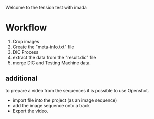 Welcome to the tension test with imada


# Workflow

1. Crop images
2. Create the "meta-info.txt" file
3. DIC Process 
4. extract the data from the "result.dic" file
5. merge DIC and Testing Machine data. 


## additional 

to prepare a video from the sequences it is possible to use Openshot. 
- import file into the project (as an image sequence)
- add the image sequence onto a track
- Export the video. 
